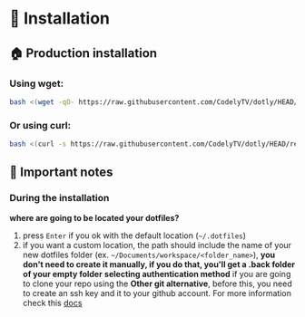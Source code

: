 # 🚀 Installation

## 🏠 Production installation

### Using wget:

```bash
bash <(wget -qO- https://raw.githubusercontent.com/CodelyTV/dotly/HEAD/restorer)
```

### Or using curl:

```bash
bash <(curl -s https://raw.githubusercontent.com/CodelyTV/dotly/HEAD/restorer)
```

## 😬 Important notes
### During the installation
**where are going to be located your dotfiles?**
1. press `Enter` if you ok with the default location (`~/.dotfiles`)
2. if you want a custom location, the path should include the name of your new dotfiles folder (ex. `~/Documents/workspace/<folder_name>`), **you don't need to create it manually, if you do that, you'll get a .back folder of your empty folder**
**selecting authentication method**
if you are going to clone your repo using the **Other git alternative**, before this, you need to create an ssh key and it to your github account. For more information check this [docs](https://docs.github.com/en/authentication/connecting-to-github-with-ssh/adding-a-new-ssh-key-to-your-github-account)